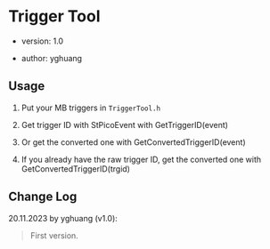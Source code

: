 # Trigger Tool

* version: 1.0

* author: yghuang

## Usage

1. Put your MB triggers in `TriggerTool.h`

2. Get trigger ID with StPicoEvent with GetTriggerID(event)

3. Or get the converted one with GetConvertedTriggerID(event)

4. If you already have the raw trigger ID, get the converted one with GetConvertedTriggerID(trgid)

## Change Log

20.11.2023 by yghuang (v1.0):

> First version.